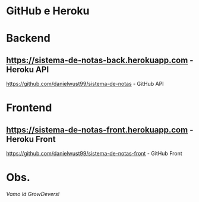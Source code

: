 # GitHub e Heroku

# Backend

https://sistema-de-notas-back.herokuapp.com - Heroku API
 - 
https://github.com/danielwust99/sistema-de-notas - GitHub API

# Frontend

https://sistema-de-notas-front.herokuapp.com - Heroku Front
 - 
https://github.com/danielwust99/sistema-de-notas-front - GitHub Front

# Obs.

_Vamo lá GrowDevers!_
